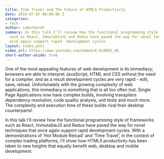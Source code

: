 ```yaml
---
title: Time Travel and The Future of HTML5 Productivity
date: 2016-07-07 00:00:00 Z
categories:
- Tech
author: ceberhardt
summary: In this talk I'll review how the functional programming style of frameworks
  such as React, ImmutableJS and Redux have paved the way for novel techniques that
  once again support rapid  development cycles
layout: video_post
video_url: https://www.youtube.com/embed/K-OzXD6S_4Q
short-author-aside: true
---
```


One of the most appealing features of web development is its immediacy; browsers are able to interpret JavaScript, HTML and CSS without the need for a compiler, and as a result development cycles are very rapid - edit, save, reload. Unfortunately with the growing complexity of web applications, this immediacy is something that is all too often lost. Single Page Applications now have complex builds, involving transpilers  dependency resolution, code quality analysis, unit tests and much more. The complexity and execution time of these builds rival their desktop counterparts!

In this talk I'll review how the functional programming style of frameworks such as React, ImmutableJS and Redux have paved the way for novel techniques that once again support rapid  development cycles. With a demonstrations of ‘Hot Module Reload’ and ‘Time Travel’, in the context of complex trading platforms, I’ll show how HTML5 productivity has been taken to new heights that equally benefit web, desktop and mobile development.

